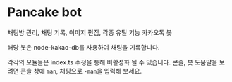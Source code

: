 # Pancake bot
채팅방 관리, 채팅 기록, 이미지 편집, 각종 유틸 기능 카카오톡 봇

해당 봇은 node-kakao-db를 사용하여 채팅을 기록합니다.

각각의 모듈들은 index.ts 수정을 통해 비활성화 될 수 있습니다.
콘솔, 봇 도움말을 보려면 콘솔 창에 `man`, 채팅으로 `-man`을 입력해 보세요.
